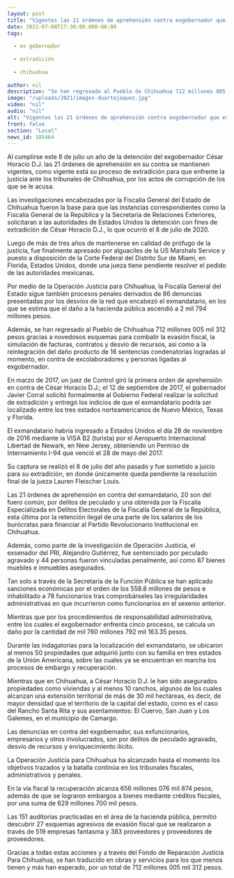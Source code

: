 ```yaml
---
layout: post
title: "Vigentes las 21 órdenes de aprehensión contra exgobernador que está preso en Miami y en espera de extradición."
date: 2021-07-08T17:30:00.000-06:00
tags:
  
  - ex gobernador
  
  - extradición
  
  - chihuahua
  
author: nil
description: "Se han regresado al Pueblo de Chihuahua 712 millones 005 mil 312 pesos gracias a novedosos esquemas para combatir la evasión fiscal, la simulación de facturas, contratos y desvío de recursos."
image: "/uploads/2021/images-duartejaquez.jpg"
video: "nil"
audio: "nil"
alt: "Vigentes las 21 órdenes de aprehensión contra exgobernador que está preso en Miami y en espera de extradición."
front: false
section: "Local"
news_id: 185464
---
```


Al cumplirse este 8 de julio un año de la detención del exgobernador César Horacio D.J. las 21 órdenes de aprehensión en su contra se mantienen vigentes, como vigente está su proceso de extradición para que enfrente la justicia ante los tribunales de Chihuahua, por los actos de corrupción de los que se le acusa.

Las investigaciones encabezadas por la Fiscalía General del Estado de Chihuahua fueron la base para que las instancias correspondientes como la Fiscalía General de la República y la Secretaría de Relaciones Exteriores, solicitaran a las autoridades de Estados Unidos la detención con fines de extradición de César Horacio D.J., lo que ocurrió el 8 de julio de 2020.

Luego de más de tres años de mantenerse en calidad de prófugo de la justicia, fue finalmente apresado por alguaciles de la US Marshals Service y puesto a disposición de la Corte Federal del Distrito Sur de Miami, en Florida, Estados Unidos, donde una jueza tiene pendiente resolver el pedido de las autoridades mexicanas.

Por medio de la Operación Justicia para Chihuahua, la Fiscalía General del Estado sigue también procesos penales derivados de 86 denuncias presentadas por los desvíos de la red que encabezó el exmandatario, en los que se estima que el daño a la hacienda pública ascendió a 2 mil 794 millones pesos.

Además, se han regresado al Pueblo de Chihuahua 712 millones 005 mil 312 pesos gracias a novedosos esquemas para combatir la evasión fiscal, la simulación de facturas, contratos y desvío de recursos, así como a la reintegración del daño producto de 16 sentencias condenatorias logradas al momento, en contra de excolaboradores y personas ligadas al exgobernador.

En marzo de 2017, un juez de Control giró la primera orden de aprehensión en contra de César Horacio D.J.; el 12 de septiembre de 2017, el gobernador Javier Corral solicitó formalmente al Gobierno Federal realizar la solicitud de extradición y entregó los indicios de que el exmandatario podría ser localizado entre los tres estados norteamericanos de Nuevo México, Texas y Florida.

El exmandatario habría ingresado a Estados Unidos el día 28 de noviembre de 2016 mediante la VISA B2 (turista) por el Aeropuerto Internacional Libertad de Newark, en New Jersey, obteniendo un Permiso de Internamiento I-94 que venció el 28 de mayo del 2017.

Su captura se realizó el 8 de julio del año pasado y fue sometido a juicio para su extradición, en donde únicamente queda pendiente la resolución final de la jueza Lauren Fleischer Louis.

Las 21 órdenes de aprehensión en contra del exmandatario, 20 son del fuero común, por delitos de peculado y una obtenida por la Fiscalía Especializada en Delitos Electorales de la Fiscalía General de la República, esta última por la retención ilegal de una parte de los salarios de los burócratas para financiar al Partido Revolucionario Institucional en Chihuahua.

Además, como parte de la investigación de Operación Justicia, el exsenador del PRI, Alejandro Gutiérrez, fue sentenciado por peculado agravado y 44 personas fueron vinculadas penalmente, así como 87 bienes muebles e inmuebles asegurados.

Tan solo a través de la Secretaría de la Función Pública se han aplicado sanciones económicas por el orden de los 558.8 millones de pesos e inhabilitado a 78 funcionarios tras comprobárseles las irregularidades administrativas en que incurrieron como funcionarios en el sexenio anterior.

Mientras que por los procedimientos de responsabilidad administrativa, entre los cuales el exgobernador enfrenta cinco procesos, se calcula un  daño por la cantidad de mil 760 millones 792 mil 163.35 pesos.

Durante las indagatorias para la localización del exmandatario, se ubicaron al menos 50 propiedades que adquirió junto con su familia en tres estados de la Unión Americana, sobre las cuales ya se encuentran en marcha los procesos de embargo y recuperación.

Mientras que en Chihuahua, a César Horacio D.J. le han sido asegurados propiedades como viviendas y al menos 10 ranchos, algunos de los cuales alcanzan una extensión territorial de más de 30 mil hectáreas, es decir, de mayor densidad que el territorio de la capital del estado, como es el caso del Rancho Santa Rita y sus asentamientos: El Cuervo, San Juan y Los Galemes, en el municipio de Camargo.

Las denuncias en contra del exgobernador, sus exfuncionarios, empresarios y otros involucrados, son por delitos de peculado agravado, desvío de recursos y enriquecimiento ilícito.

La Operación Justicia para Chihuahua ha alcanzado hasta el momento los objetivos trazados y la batalla continúa en los tribunales fiscales, administrativos y penales.

En la vía fiscal la recuperación alcanza 656 millones 076 mil 874 pesos, además de que se lograron embargos a bienes mediante créditos fiscales, por una suma de 629 millones 700 mil pesos.

Las 151 auditorías practicadas en el área de la hacienda pública, permitió descubrir 27 esquemas agresivos de evasión fiscal que se realizaron a través de 519 empresas fantasma y 383 proveedores y proveedores de proveedores.

Gracias a todas estas acciones y a través del Fondo de Reparación Justicia Para Chihuahua, se han traducido en obras y servicios para los que menos tienen y más han esperado, por un total de 712 millones 005 mil 312 pesos.